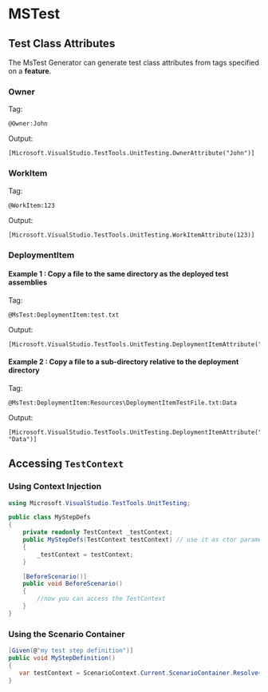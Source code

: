 # MSTest

## Test Class Attributes

The MsTest Generator can generate test class attributes from tags specified on a **feature**.

### Owner

Tag:

``` gherkin
@Owner:John
```

Output:

``` gherkin
[Microsoft.VisualStudio.TestTools.UnitTesting.OwnerAttribute("John")]
```

### WorkItem

Tag:

``` gherkin
@WorkItem:123
```

Output:

``` gherkin
[Microsoft.VisualStudio.TestTools.UnitTesting.WorkItemAttribute(123)]
```

### DeploymentItem

#### Example 1 : Copy a file to the same directory as the deployed test assemblies

Tag:

``` gherkin
@MsTest:DeploymentItem:test.txt
```

Output:

``` gherkin
[Microsoft.VisualStudio.TestTools.UnitTesting.DeploymentItemAttribute("test.txt")]
```

#### Example 2 : Copy a file to a sub-directory relative to the deployment directory

Tag:

``` gherkin
@MsTest:DeploymentItem:Resources\DeploymentItemTestFile.txt:Data
```

Output:

``` gherkin
[Microsoft.VisualStudio.TestTools.UnitTesting.DeploymentItemAttribute("Resources\\DeploymentItemTestFile.txt", "Data")]
```

## Accessing `TestContext`

### Using Context Injection

``` csharp
using Microsoft.VisualStudio.TestTools.UnitTesting;

public class MyStepDefs
{
    private readonly TestContext _testContext;
    public MyStepDefs(TestContext testContext) // use it as ctor parameter
    { 
        _testContext = testContext;
    }

    [BeforeScenario()]
    public void BeforeScenario()
    {
        //now you can access the TestContext
    } 
}
```

### Using the Scenario Container

``` csharp
[Given(@"my test step definition")]
public void MyStepDefinition()
{
   var testContext = ScenarioContext.Current.ScenarioContainer.Resolve<Microsoft.VisualStudio.TestTools.UnitTesting.TestContext>();
}
```
